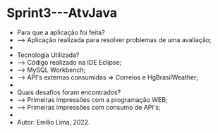 # Sprint3---AtvJava

+ Para que a aplicação foi feita?
+ --> Aplicação realizada para resolver problemas de uma avaliação;
+ 
+ Tecnologia Utilizada?
+ --> Código realizado na IDE Eclipse;
+ --> MySQL Workbench;
+ --> API's externas consumidas => Correios e HgBrasilWeather;
+ 
+ Quais desafios foram encontrados?
+ --> Primeiras impressões com a programação WEB;
+ --> Primeiras impressões com consumo de API's;
+ 
+ Autor: Emílio Lima, 2022.
